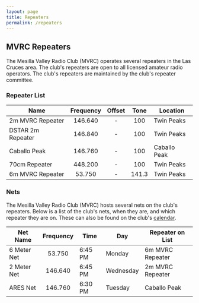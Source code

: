 ```yaml
---
layout: page
title: Repeaters
permalink: /repeaters
---
```


## MVRC Repeaters

The Mesilla Valley Radio Club (MVRC) operates several repeaters in the Las Cruces area. The club's repeaters are open to all licensed amateur radio operators. The club's repeaters are maintained by the club's repeater committee.

### Repeater List

|        Name       | Frequency | Offset | Tone  |   Location   |
|-------------------|:---------:|:------:|:-----:|--------------|
| 2m MVRC Repeater  | 146.640   |   -    | 100   | Twin Peaks   |
| DSTAR 2m Repeater | 146.840   |   -    | 100   | Twin Peaks   |
| Caballo Peak      | 146.760   |   -    | 100   | Caballo Peak |
| 70cm Repeater     | 448.200   |   -    | 100   | Twin Peaks   |
| 6m MVRC Repeater  | 53.750    |   -    | 141.3 | Twin Peaks   |

### Nets

The Mesilla Valley Radio Club (MVRC) hosts several nets on the club's
repeaters. Below is a list of the club's nets, when they are, and which
repeater they are on. These can also be found on the club's [calendar][1].

| Net Name          | Frequency | Time       | Day       | Repeater on List |
|-------------------|:---------:|------------|-----------|------------------|
| 6 Meter Net       | 53.750    | 6:45 PM    | Monday    | 6m MVRC Repeater |
| 2 Meter Net       | 146.640   | 6:45 PM    | Wednesday | 2m MVRC Repeater |
| ARES Net          | 146.760   | 6:30 PM    | Tuesday   | Caballo Peak     |

[1]: /calendar
